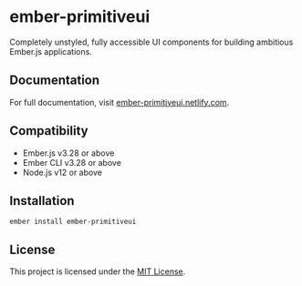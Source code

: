 # ember-primitiveui

Completely unstyled, fully accessible UI components for building ambitious Ember.js applications.

## Documentation

For full documentation, visit [ember-primitiveui.netlify.com](https://ember-primitiveui.netlify.com).

## Compatibility

* Ember.js v3.28 or above
* Ember CLI v3.28 or above
* Node.js v12 or above

## Installation

```
ember install ember-primitiveui
```

## License

This project is licensed under the [MIT License](./MIT-LICENSE).

